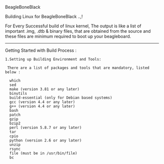 BeagleBoneBlack


Building Linux for BeagleBoneBlack ..,!


For Every Successful build of linux kernel, 
The  output  is  like  a  list  of  important  .img,  .dtb  &  binary  files, 
that  are  obtained  from  the  source  and  these  files  are  minimum  required  to  boot  up  your  beagleboard.
___________________________________________________________________________________________________

Getting Started with Build Process :
		
	1.Setting up Building Environment and Tools:	
  
     There are a list of packages and tools that are mandatory, listed below :
     
      which
      sed
      make (version 3.81 or any later)
      binutils
      build-essential (only for Debian based systems)
      gcc (version 4.4 or any later)
      g++ (version 4.4 or any later)
      bash
      patch
      gzip
      bzip2
      perl (version 5.8.7 or any later)
      tar
      cpio
      python (version 2.6 or any later)
      unzip
      rsync
      file (must be in /usr/bin/file)
      bc
      
      
